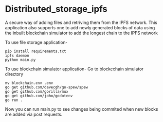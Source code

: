 # Distributed_storage_ipfs
A secure way of adding files and retriving them from the IPFS network.
This application also supports one to add newly generated blocks of data using the inbuilt blockchain simulator to add the longest chain to the IPFS network

To use file storage application- 
```
pip install requirements.txt
ipfs daemon
python main.py
```
To use blockchain simulator application- 
Go to blockcchain simulator directory
```
mv blockchain.env .env
go get github.com/davecgh/go-spew/spew
go get github.com/gorilla/mux
go get github.com/joho/godotenv
go run .
```

Now you can run main.py to see changes being commited when new blocks are added via post requests.
